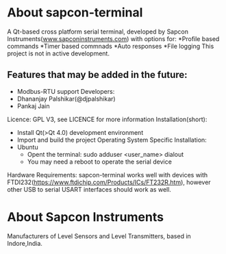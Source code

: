 # About sapcon-terminal
A Qt-based cross platform serial terminal, developed by Sapcon Instruments(www.sapconinstruments.com) with options for:
    *Profile based commands
    *Timer based commnads
    *Auto responses
    *File logging
This project is not in active development.

## Features that may be added in the future:

* Modbus-RTU support
Developers:
* Dhananjay Palshikar(@djpalshikar)
* Pankaj Jain

Licence: GPL V3, see LICENCE for more information
Installation(short):
   * Install Qt(>Qt 4.0) development environment 
   * Import and build the project
 Operating System Specific Installation:
   * Ubuntu
      - Opent the terminal:
         sudo adduser <user_name> dialout
      - You may need a reboot to operate the serial device

Hardware Requirements:
   sapcon-terminal works well with devices with FTDI232(https://www.ftdichip.com/Products/ICs/FT232R.htm),
   however other USB to serial USART interfaces should work as well.
# About Sapcon Instruments
Manufacturers of Level Sensors and Level Transmitters, based in Indore,India. 
